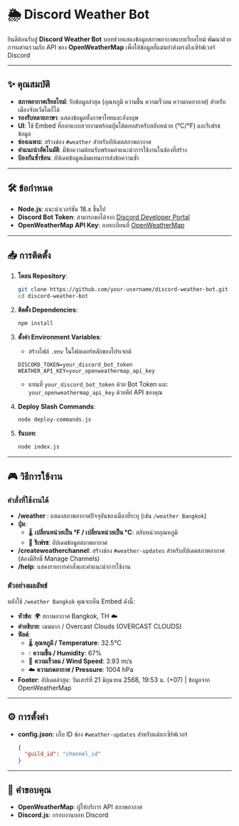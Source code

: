# 🌦️ Discord Weather Bot
ยินดีต้อนรับสู่ **Discord Weather Bot** บอทช่วยแสดงข้อมูลสภาพอากาศแบบเรียลไทม์ พัฒนาด้วยการผสานรวมกับ API ของ **OpenWeatherMap** เพื่อให้ข้อมูลที่แม่นยำส่งตรงถึงเซิร์ฟเวอร์ Discord 

---

## ✨ คุณสมบัติ

- **สภาพอากาศเรียลไทม์**: รับข้อมูลล่าสุด (อุณหภูมิ ความชื้น ความเร็วลม ความกดอากาศ) สำหรับเมืองจังหวัดใดก็ได้
- **รองรับหลายภาษา**: แสดงข้อมูลทั้งภาษาไทยและอังกฤษ
- **UI**: ใช้ Embed ที่ออกแบบสวยงามพร้อมปุ่มโต้ตอบสำหรับสลับหน่วย (°C/°F) และรีเฟรชข้อมูล
- **ช่องเฉพาะ**: สร้างช่อง `#weather` สำหรับอัปเดตสภาพอากาศ
- **คำแนะนำอัตโนมัติ**: มีข้อความต้อนรับพร้อมคำแนะนำการใช้งานในช่องที่สร้าง
- **ป้องกันซ้ำซ้อน**: อัปเดตข้อมูลเดิมแทนการส่งข้อความซ้ำ

---

## 🛠️ ข้อกำหนด

- **Node.js**: แนะนำเวอร์ชัน 18.x ขึ้นไป
- **Discord Bot Token**: สามารถขอได้จาก [Discord Developer Portal](https://discord.com/developers)
- **OpenWeatherMap API Key**: ลงทะเบียนที่ [OpenWeatherMap](https://openweathermap.org)

---

## 📥 การติดตั้ง

1. **โคลน Repository**:
   ```bash
   git clone https://github.com/your-username/discord-weather-bot.git
   cd discord-weather-bot
   ```

2. **ติดตั้ง Dependencies**:
   ```bash
   npm install
   ```

3. **ตั้งค่า Environment Variables**:
   - สร้างไฟล์ `.env` ในโฟลเดอร์หลักของโปรเจกต์
   ```env
   DISCORD_TOKEN=your_discord_bot_token
   WEATHER_API_KEY=your_openweathermap_api_key
   ```
   - แทนที่ `your_discord_bot_token` ด้วย Bot Token และ `your_openweathermap_api_key` ด้วยคีย์ API ของคุณ

4. **Deploy Slash Commands**:
   ```bash
   node deploy-commands.js
   ```

5. **รันบอท**:
   ```bash
   node index.js
   ```

---

## 🎮 วิธีการใช้งาน

### คำสั่งที่ใช้งานได้

- **/weather <city>**: แสดงสภาพอากาศปัจจุบันของเมืองที่ระบุ (เช่น `/weather Bangkok`)
- **ปุ่ม**:
  - 🌡️ **เปลี่ยนหน่วยเป็น °F / เปลี่ยนหน่วยเป็น °C**: สลับหน่วยอุณหภูมิ
  - 🔄 **รีเฟรช**: อัปเดตข้อมูลสภาพอากาศ
- **/createweatherchannel**: สร้างช่อง `#weather-updates` สำหรับอัปเดตสภาพอากาศ (ต้องมีสิทธิ์ Manage Channels)
- **/help**: แสดงรายการคำสั่งและคำแนะนำการใช้งาน

### ตัวอย่างผลลัพธ์
หลังใช้ `/weather Bangkok` คุณจะเห็น Embed ดังนี้:

- **หัวข้อ**: 🌍 สภาพอากาศ Bangkok, TH ☁️
- **คำอธิบาย**: เมฆมาก / Overcast Clouds (OVERCAST CLOUDS)
- **ฟิลด์**:
  - 🌡️ **อุณหภูมิ / Temperature**: 32.5°C
  - 💧 **ความชื้น / Humidity**: 67%
  - 💨 **ความเร็วลม / Wind Speed**: 3.93 m/s
  - ☁️ **ความกดอากาศ / Pressure**: 1004 hPa
- **Footer**: อัปเดตล่าสุด: วันเสาร์ที่ 21 มิถุนายน 2568, 19:53 น. (+07) | ข้อมูลจาก OpenWeatherMap

---

## ⚙️ การตั้งค่า

- **config.json**: เก็บ ID ช่อง `#weather-updates` สำหรับแต่ละเซิร์ฟเวอร์
  ```json
  {
    "guild_id": "channel_id"
  }
  ```

---

## 🙏 คำขอบคุณ

- **OpenWeatherMap**: ผู้ให้บริการ API สภาพอากาศ
- **Discord.js**: กรอบงานบอท Discord